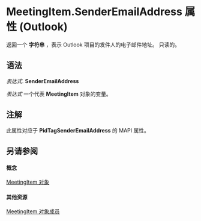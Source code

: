 
# MeetingItem.SenderEmailAddress 属性 (Outlook)

返回一个 **字符串** ，表示 Outlook 项目的发件人的电子邮件地址。 只读的。


## 语法

 _表达式_. **SenderEmailAddress**

 _表达式_ 一个代表 **MeetingItem** 对象的变量。


## 注解

此属性对应于 **PidTagSenderEmailAddress** 的 MAPI 属性。


## 另请参阅


#### 概念


[MeetingItem 对象](b75730f5-b395-3d66-5acd-b64fd8fcd78f.md)
#### 其他资源


[MeetingItem 对象成员](9ae6a19d-d326-4c37-90d8-5ed9933672a0.md)